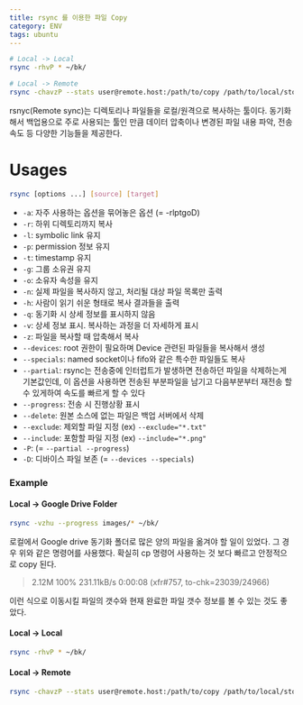 ```yaml
---
title: rsync 를 이용한 파일 Copy
category: ENV
tags: ubuntu
---
```


```sh
# Local -> Local
rsync -rhvP * ~/bk/

# Local -> Remote
rsync -chavzP --stats user@remote.host:/path/to/copy /path/to/local/storage
```

<!--more-->

rsnyc(Remote sync)는 디렉토리나 파일들을 로컬/원격으로 복사하는 툴이다. 동기화 해서 백업용으로 주로 사용되는 툴인 만큼 데이터 압축이나 변경된 파일 내용 파악, 전송속도 등 다양한 기능들을 제공한다.

# Usages

```sh
rsync [options ...] [source] [target]
```

- `-a`: 자주 사용하는 옵션을 묶어놓은 옵션 (= -rlptgoD)
- `-r`: 하위 디렉토리까지 복사
- `-l`: symbolic link 유지
- `-p`: permission 정보 유지
- `-t`: timestamp 유지
- `-g`: 그룹 소유권 유지
- `-o`: 소유자 속성을 유지
- `-n`: 실제 파일을 복사하지 않고, 처리될 대상 파일 목록만 출력
- `-h`: 사람이 읽기 쉬운 형태로 복사 결과들을 출력
- `-q`: 동기화 시 상세 정보를 표시하지 않음
- `-v`: 상세 정보 표시. 복사하는 과정을 더 자세하게 표시
- `-z`: 파일을 복사할 때 압축해서 복사
- `--devices`: root 권한이 필요하며 Device 관련된 파일들을 복사해서 생성
- `--specials`: named socket이나 fifo와 같은 특수한 파일들도 복사
- `--partial`: rsync는 전송중에 인터럽트가 발생하면 전송하던 파일을 삭제하는게 기본값인데, 이 옵션을 사용하면 전송된 부분파일을 남기고 다음부분부터 재전송 할 수 있게하여 속도를 빠르게 할 수 있다
- `--progress`: 전송 시 진행상황 표시
- `--delete`: 원본 소스에 없는 파일은 백업 서버에서 삭제
- `--exclude`: 제외할 파일 지정 (ex) `--exclude="*.txt"`
- `--include`: 포함할 파일 지정 (ex) `--include="*.png"`
- `-P`: (= `--partial --progress`)
- `-D`: 디바이스 파일 보존 (= `--devices --specials`)

### Example

#### Local -> Google Drive Folder

```sh
rsync -vzhu --progress images/* ~/bk/
```

로컬에서 Google drive 동기화 폴더로 많은 양의 파일을 옮겨야 할 일이 있었다. 그 경우 위와 같은 명령어를 사용했다.
확실히 cp 명령어 사용하는 것 보다 빠르고 안정적으로 copy 된다.

> 2.12M 100%  231.11kB/s    0:00:08 (xfr#757, to-chk=23039/24966)

이런 식으로 이동시킬 파일의 갯수와 현재 완료한 파일 갯수 정보를 볼 수 있는 것도 좋았다.

#### Local -> Local

```sh
rsync -rhvP * ~/bk/
```

#### Local -> Remote

```sh
rsync -chavzP --stats user@remote.host:/path/to/copy /path/to/local/storage
```